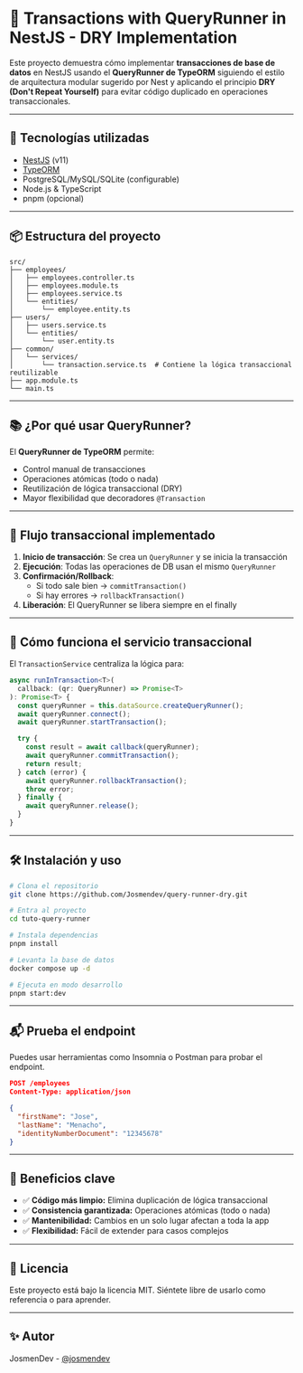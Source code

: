 # 🚀 Transactions with QueryRunner in NestJS - DRY Implementation

Este proyecto demuestra cómo implementar **transacciones de base de datos** en NestJS usando el **QueryRunner de TypeORM** siguiendo el estilo de arquitectura modular sugerido por Nest y  aplicando el principio **DRY (Don't Repeat Yourself)** para evitar código duplicado en operaciones transaccionales.

---

## 🚀 Tecnologías utilizadas

- [NestJS](https://nestjs.com/) (v11)
- [TypeORM](https://typeorm.io/)
- PostgreSQL/MySQL/SQLite (configurable)
- Node.js & TypeScript
- pnpm (opcional)

---

## 📦 Estructura del proyecto

```
src/
├── employees/
│   ├── employees.controller.ts
│   ├── employees.module.ts
│   ├── employees.service.ts
│   └── entities/
│       └── employee.entity.ts
├── users/
│   ├── users.service.ts
│   └── entities/
│       └── user.entity.ts
├── common/
│   └── services/
│       └── transaction.service.ts  # Contiene la lógica transaccional reutilizable
├── app.module.ts
└── main.ts
```

---

## 📚 ¿Por qué usar QueryRunner?

El **QueryRunner de TypeORM** permite:
- Control manual de transacciones
- Operaciones atómicas (todo o nada)
- Reutilización de lógica transaccional (DRY)
- Mayor flexibilidad que decoradores `@Transaction`

---

## 🔄 Flujo transaccional implementado

1. **Inicio de transacción**: Se crea un `QueryRunner` y se inicia la transacción
2. **Ejecución**: Todas las operaciones de DB usan el mismo `QueryRunner`
3. **Confirmación/Rollback**:
    - Si todo sale bien → `commitTransaction()`
    - Si hay errores → `rollbackTransaction()`
6. **Liberación**: El QueryRunner se libera siempre en el finally

---

## 🧩 Cómo funciona el servicio transaccional

El `TransactionService` centraliza la lógica para:

```typescript
async runInTransaction<T>(
  callback: (qr: QueryRunner) => Promise<T>
): Promise<T> {
  const queryRunner = this.dataSource.createQueryRunner();
  await queryRunner.connect();
  await queryRunner.startTransaction();

  try {
    const result = await callback(queryRunner);
    await queryRunner.commitTransaction();
    return result;
  } catch (error) {
    await queryRunner.rollbackTransaction();
    throw error;
  } finally {
    await queryRunner.release();
  }
}
```

---

## 🛠️ Instalación y uso

```bash
# Clona el repositorio
git clone https://github.com/Josmendev/query-runner-dry.git

# Entra al proyecto
cd tuto-query-runner

# Instala dependencias
pnpm install

# Levanta la base de datos
docker compose up -d

# Ejecuta en modo desarrollo
pnpm start:dev
```

---

## 📬 Prueba el endpoint

Puedes usar herramientas como Insomnia o Postman para probar el endpoint.

```json
POST /employees
Content-Type: application/json

{
  "firstName": "Jose",
  "lastName": "Menacho",
  "identityNumberDocument": "12345678"
}
```

---

## 🎯 Beneficios clave

- ✅ **Código más limpio:** Elimina duplicación de lógica transaccional
- ✅ **Consistencia garantizada:** Operaciones atómicas (todo o nada)
- ✅ **Mantenibilidad:** Cambios en un solo lugar afectan a toda la app
- ✅ **Flexibilidad:** Fácil de extender para casos complejos

---

## 📝 Licencia

Este proyecto está bajo la licencia MIT. Siéntete libre de usarlo como referencia o para aprender.

---

## ✨ Autor

JosmenDev - [@josmendev](https://github.com/josmendev)